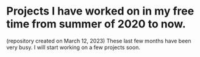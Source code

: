 # Projects I have worked on in my free time from summer of 2020 to now.
(repository created on March 12, 2023)
These last few months have been very busy. I will start working on a few projects soon.
